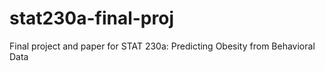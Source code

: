# stat230a-final-proj
Final project and paper for STAT 230a: Predicting Obesity from Behavioral Data

